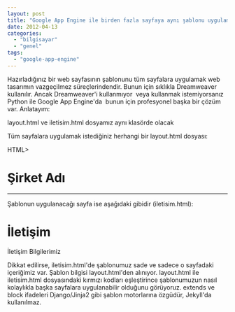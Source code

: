 ```yaml
---
layout: post
title: "Google App Engine ile birden fazla sayfaya aynı şablonu uygulama"
date: 2012-04-13
categories: 
  - "bilgisayar"
  - "genel"
tags: 
  - "google-app-engine"
---
```


Hazırladığınız bir web sayfasının şablonunu tüm sayfalara uygulamak web tasarımın vazgeçilmez süreçlerindendir. Bunun için sıklıkla Dreamweaver kullanılır. Ancak Dreamweaver'i kullanmıyor  veya kullanmak istemiyorsanız Python ile Google App Engine'da  bunun için profesyonel başka bir çözüm var. Anlatayım:

layout.html ve iletisim.html dosyamız aynı klasörde olacak

Tüm sayfalara uygulamak istediğiniz herhangi bir layout.html dosyası:

HTML>

# Şirket Adı

* * *

Şablonun uygulanacağı sayfa ise aşağıdaki gibidir (iletisim.html):

# İletişim

İletişim Bilgilerimiz

Dikkat edilirse, iletisim.html'de şablonumuz sade ve sadece o sayfadaki içeriğimiz var. Şablon bilgisi layout.html'den alınıyor. layout.html ile iletisim.html dosyasındaki kırmızı kodları eşleştirince şablonumuzun nasıl kolaylıkla başka sayfalara uygulanabilir olduğunu görüyoruz. extends ve block ifadeleri Django/Jinja2 gibi şablon motorlarına özgüdür, Jekyll'da kullanılmaz.
